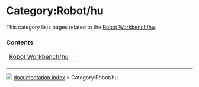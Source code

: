 # Category:Robot/hu
This category lists pages related to the [Robot Workbench/hu](Robot_Workbench/hu.md).

### Contents

|     |     |     |
| --- | --- | --- |
| [Robot Workbench/hu](Robot_Workbench/hu.md) |



---
![](images/Right_arrow.png) [documentation index](../README.md) > Category:Robot/hu
